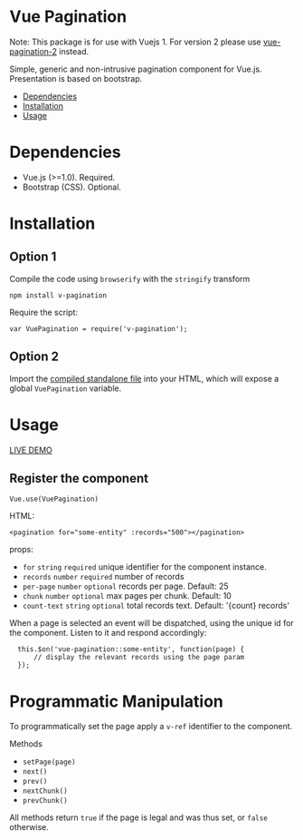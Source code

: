 # Vue Pagination

Note: This package is for use with Vuejs 1.
For version 2 please use [vue-pagination-2](https://www.npmjs.com/package/vue-pagination-2) instead.

Simple, generic and non-intrusive pagination component for Vue.js.
Presentation is based on bootstrap.

- [Dependencies](#dependencies)
- [Installation](#installation)
- [Usage](#usage)

# Dependencies

* Vue.js (>=1.0). Required.
* Bootstrap (CSS). Optional.

# Installation

## Option 1

Compile the code using `browserify` with the `stringify` transform

    npm install v-pagination

Require the script:

    var VuePagination = require('v-pagination');

## Option 2

Import the [compiled standalone file](https://raw.githubusercontent.com/matfish2/vue-pagination/master/dist/vue-pagination.min.js) into your HTML, which will expose a global `VuePagination` variable.

# Usage

[LIVE DEMO](https://jsfiddle.net/matfish2/rnw8jjs3/)

## Register the component

    Vue.use(VuePagination)

HTML:

    <pagination for="some-entity" :records="500"></pagination>

props:

* `for` `string` `required` unique identifier for the component instance.
* `records` `number` `required` number of records
* `per-page` `number` `optional` records per page. Default: 25
* `chunk` `number` `optional` max pages per chunk. Default: 10
* `count-text` `string` `optional` total records text. Default: '{count} records'

When a page is selected an event will be dispatched, using the unique id for the component.
Listen to it and respond accordingly:

      this.$on('vue-pagination::some-entity', function(page) {
          // display the relevant records using the page param
      });

# Programmatic Manipulation

To programmatically set the page apply a `v-ref` identifier to the component.

Methods

* `setPage(page)`
* `next()`
* `prev()`
* `nextChunk()`
* `prevChunk()`

All methods return `true` if the page is legal and was thus set, or `false` otherwise.
